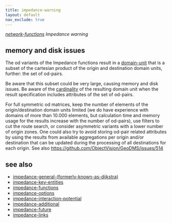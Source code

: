 ```yaml
---
title: impedance-warning
layout: default
nav_exclude: true
---
```

*[network-functions](network-functions) Impedance warning*

## memory and disk issues

The od variants of the Impedance functions result in a [domain-unit](domain-unit) that is a subset of the cartesian product of the origin and destination domain units, further: the set of od-pairs.

Be aware that this subset could be very large, causing memory and disk issues. Be aware of the [cardinality](cardinality) of the resulting domain unit when the result specification includes attributes of the set of od-pairs.

For full symmetric od matrices, keep the number of elements of the origin/destination domain units limited (we do have experience with domains of more than 10.000 elements, but calculation time and memory usage for the results increase with the number of od-pairs), use filters to cut the route search, or consider asymmetric variants with a lower number of origin zones. One could also try to avoid storing od-pair related attributes by using the results from available aggregations per origin and/or destination that can be updated during the processing of all destinations for each origin. See also https://github.com/ObjectVision/GeoDMS/issues/514

## see also

- [impedance-general-(formerly-known-as-dijkstra)](impedance-general-(formerly-known-as-dijkstra))
- [impedance-key-entities](impedance-key-entities)
- [impedance-functions](impedance-functions)
- [impedance-options](impedance-options)
- [impedance-interaction-potential](impedance-interaction-potential)
- [impedance-additional](impedance-additional)
- [impedance-future](impedance-future)
- [impedance-links](impedance-links)